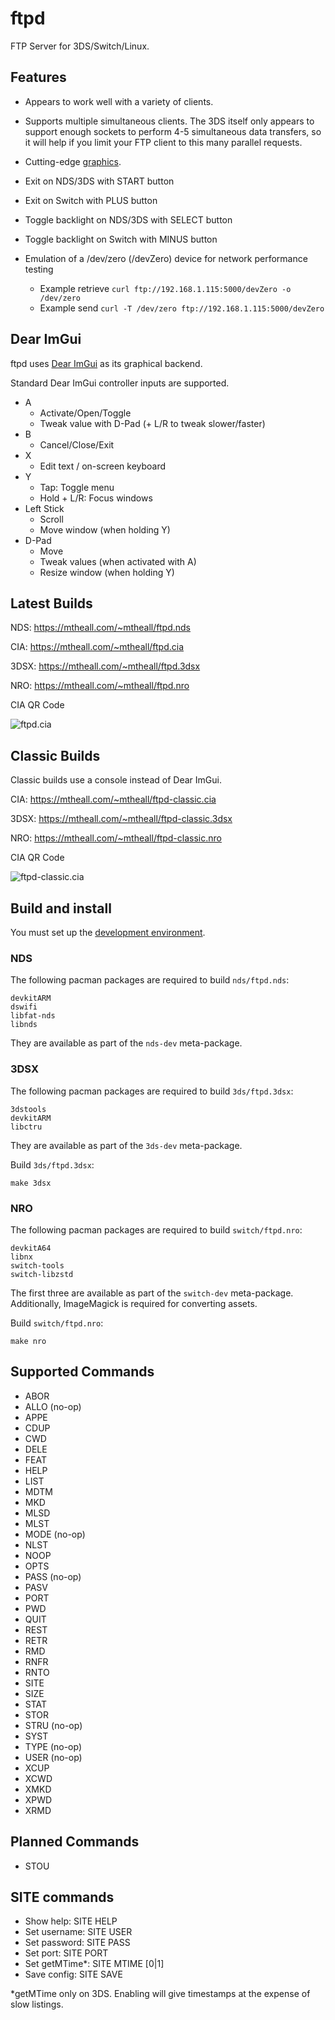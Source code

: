 # ftpd

FTP Server for 3DS/Switch/Linux.

## Features

- Appears to work well with a variety of clients.
- Supports multiple simultaneous clients. The 3DS itself only appears to support enough sockets to perform 4-5 simultaneous data transfers, so it will help if you limit your FTP client to this many parallel requests.
- Cutting-edge [graphics](#dear-imgui).

- Exit on NDS/3DS with START button
- Exit on Switch with PLUS button

- Toggle backlight on NDS/3DS with SELECT button
- Toggle backlight on Switch with MINUS button

- Emulation of a /dev/zero (/devZero) device for network performance testing
  - Example retrieve `curl ftp://192.168.1.115:5000/devZero -o /dev/zero`
  - Example send `curl -T /dev/zero ftp://192.168.1.115:5000/devZero`

## Dear ImGui

ftpd uses [Dear ImGui](https://github.com/ocornut/imgui) as its graphical backend.

Standard Dear ImGui controller inputs are supported.

- A
  - Activate/Open/Toggle
  - Tweak value with D-Pad (+ L/R to tweak slower/faster)
- B
  - Cancel/Close/Exit
- X
  - Edit text / on-screen keyboard
- Y
  - Tap: Toggle menu
  - Hold + L/R: Focus windows
- Left Stick
  - Scroll
  - Move window (when holding Y)
- D-Pad
  - Move
  - Tweak values (when activated with A)
  - Resize window (when holding Y)

## Latest Builds

NDS: https://mtheall.com/~mtheall/ftpd.nds

CIA: https://mtheall.com/~mtheall/ftpd.cia

3DSX: https://mtheall.com/~mtheall/ftpd.3dsx

NRO: https://mtheall.com/~mtheall/ftpd.nro

CIA QR Code

![ftpd.cia](https://github.com/mtheall/ftpd/raw/master/ftpd-qr.png)

## Classic Builds

Classic builds use a console instead of Dear ImGui.

CIA: https://mtheall.com/~mtheall/ftpd-classic.cia

3DSX: https://mtheall.com/~mtheall/ftpd-classic.3dsx

NRO: https://mtheall.com/~mtheall/ftpd-classic.nro

CIA QR Code

![ftpd-classic.cia](https://github.com/mtheall/ftpd/raw/master/ftpd-classic-qr.png)

## Build and install

You must set up the [development environment](https://devkitpro.org/wiki/Getting_Started).

### NDS

The following pacman packages are required to build `nds/ftpd.nds`:

	devkitARM
	dswifi
	libfat-nds
	libnds

They are available as part of the `nds-dev` meta-package.

### 3DSX

The following pacman packages are required to build `3ds/ftpd.3dsx`:

    3dstools
    devkitARM
    libctru

They are available as part of the `3ds-dev` meta-package.

Build `3ds/ftpd.3dsx`:

    make 3dsx

### NRO

The following pacman packages are required to build `switch/ftpd.nro`:

    devkitA64
    libnx
    switch-tools
    switch-libzstd

The first three are available as part of the `switch-dev` meta-package. Additionally, ImageMagick is required for converting assets.

Build `switch/ftpd.nro`:

    make nro

## Supported Commands

- ABOR
- ALLO (no-op)
- APPE
- CDUP
- CWD
- DELE
- FEAT
- HELP
- LIST
- MDTM
- MKD
- MLSD
- MLST
- MODE (no-op)
- NLST
- NOOP
- OPTS
- PASS (no-op)
- PASV
- PORT
- PWD
- QUIT
- REST
- RETR
- RMD
- RNFR
- RNTO
- SITE
- SIZE
- STAT
- STOR
- STRU (no-op)
- SYST
- TYPE (no-op)
- USER (no-op)
- XCUP
- XCWD
- XMKD
- XPWD
- XRMD

## Planned Commands

- STOU

## SITE commands

- Show help:    SITE HELP
- Set username: SITE USER <NAME>
- Set password: SITE PASS <PASS>
- Set port:     SITE PORT <PORT>
- Set getMTime*: SITE MTIME [0|1]
- Save config:  SITE SAVE

*getMTime only on 3DS. Enabling will give timestamps at the expense of slow listings.
